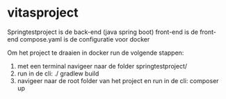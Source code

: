 # vitasproject

Springtestproject is de back-end (java spring boot)
front-end is de front-end
compose.yaml is de configuratie voor docker


Om het project te draaien in docker run de volgende stappen:
1. met een terminal navigeer naar de folder springtestproject/
2. run in de cli: ./ gradlew build
3. navigeer naar de root folder van het project en run in de cli: composer up
